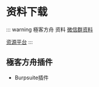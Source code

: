 # 资料下载

::: warning 極客方舟 资料
[微信群资料](./group.md)

[资源平台](https://deelmind.org/)
:::

## 極客方舟插件
* Burpsuite插件

<DocsAD/>